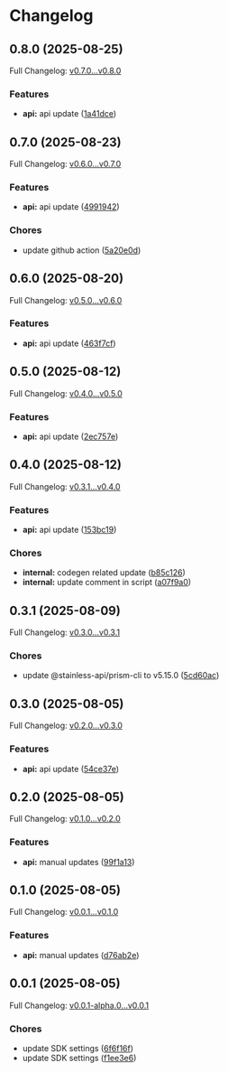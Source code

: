 # Changelog

## 0.8.0 (2025-08-25)

Full Changelog: [v0.7.0...v0.8.0](https://github.com/evrimai/cartography-client/compare/v0.7.0...v0.8.0)

### Features

* **api:** api update ([1a41dce](https://github.com/evrimai/cartography-client/commit/1a41dce5f3515b85d5e12fa3be3ae24331fb49a3))

## 0.7.0 (2025-08-23)

Full Changelog: [v0.6.0...v0.7.0](https://github.com/evrimai/cartography-client/compare/v0.6.0...v0.7.0)

### Features

* **api:** api update ([4991942](https://github.com/evrimai/cartography-client/commit/4991942007689cf9ce15a562b7b7346c7c6d4554))


### Chores

* update github action ([5a20e0d](https://github.com/evrimai/cartography-client/commit/5a20e0d72f059a5375b023aa099ad42712ad6468))

## 0.6.0 (2025-08-20)

Full Changelog: [v0.5.0...v0.6.0](https://github.com/evrimai/cartography-client/compare/v0.5.0...v0.6.0)

### Features

* **api:** api update ([463f7cf](https://github.com/evrimai/cartography-client/commit/463f7cf4912d177044712520fb2310c13367912e))

## 0.5.0 (2025-08-12)

Full Changelog: [v0.4.0...v0.5.0](https://github.com/evrimai/cartography-client/compare/v0.4.0...v0.5.0)

### Features

* **api:** api update ([2ec757e](https://github.com/evrimai/cartography-client/commit/2ec757e00ad59797ba75e34be63bb185471a32c2))

## 0.4.0 (2025-08-12)

Full Changelog: [v0.3.1...v0.4.0](https://github.com/evrimai/cartography-client/compare/v0.3.1...v0.4.0)

### Features

* **api:** api update ([153bc19](https://github.com/evrimai/cartography-client/commit/153bc192d14eb79fdfa4f145993aebbf15e5c36d))


### Chores

* **internal:** codegen related update ([b85c126](https://github.com/evrimai/cartography-client/commit/b85c12659f0b39c6199de08fe7056c7e99b1f02c))
* **internal:** update comment in script ([a07f9a0](https://github.com/evrimai/cartography-client/commit/a07f9a0d031cd204b36c9809aa836a41141e1f75))

## 0.3.1 (2025-08-09)

Full Changelog: [v0.3.0...v0.3.1](https://github.com/evrimai/cartography-client/compare/v0.3.0...v0.3.1)

### Chores

* update @stainless-api/prism-cli to v5.15.0 ([5cd60ac](https://github.com/evrimai/cartography-client/commit/5cd60acb8f0654f9b86003f311aaeab26c0a63aa))

## 0.3.0 (2025-08-05)

Full Changelog: [v0.2.0...v0.3.0](https://github.com/evrimai/cartography-client/compare/v0.2.0...v0.3.0)

### Features

* **api:** api update ([54ce37e](https://github.com/evrimai/cartography-client/commit/54ce37edecc328ec401a24e9ef4c8631086a2e23))

## 0.2.0 (2025-08-05)

Full Changelog: [v0.1.0...v0.2.0](https://github.com/evrimai/cartography-client/compare/v0.1.0...v0.2.0)

### Features

* **api:** manual updates ([99f1a13](https://github.com/evrimai/cartography-client/commit/99f1a133c89c4ed7d5fba0836aad152c775d8274))

## 0.1.0 (2025-08-05)

Full Changelog: [v0.0.1...v0.1.0](https://github.com/evrimai/cartography-client/compare/v0.0.1...v0.1.0)

### Features

* **api:** manual updates ([d76ab2e](https://github.com/evrimai/cartography-client/commit/d76ab2e066b6aeda4e772d8d56bd06bb934bba20))

## 0.0.1 (2025-08-05)

Full Changelog: [v0.0.1-alpha.0...v0.0.1](https://github.com/evrimai/cartography-client/compare/v0.0.1-alpha.0...v0.0.1)

### Chores

* update SDK settings ([6f6f16f](https://github.com/evrimai/cartography-client/commit/6f6f16ff247068a3c7a634f0846bb8efc7fec0e9))
* update SDK settings ([f1ee3e6](https://github.com/evrimai/cartography-client/commit/f1ee3e6f47aaade030da77c1864e42054adee06c))
